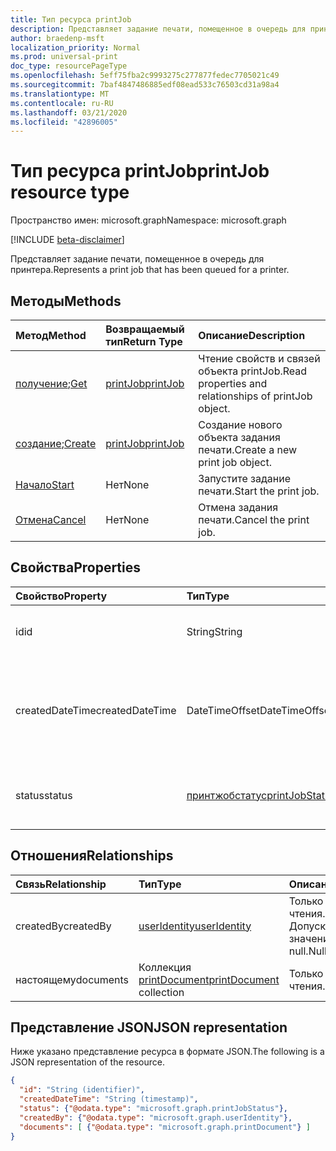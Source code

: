 ```yaml
---
title: Тип ресурса printJob
description: Представляет задание печати, помещенное в очередь для принтера.
author: braedenp-msft
localization_priority: Normal
ms.prod: universal-print
doc_type: resourcePageType
ms.openlocfilehash: 5eff75fba2c9993275c277877fedec7705021c49
ms.sourcegitcommit: 7baf4847486885edf08ead533c76503cd31a98a4
ms.translationtype: MT
ms.contentlocale: ru-RU
ms.lasthandoff: 03/21/2020
ms.locfileid: "42896005"
---
```

# <a name="printjob-resource-type"></a><span data-ttu-id="da32a-103">Тип ресурса printJob</span><span class="sxs-lookup"><span data-stu-id="da32a-103">printJob resource type</span></span>

<span data-ttu-id="da32a-104">Пространство имен: microsoft.graph</span><span class="sxs-lookup"><span data-stu-id="da32a-104">Namespace: microsoft.graph</span></span>

[!INCLUDE [beta-disclaimer](../../includes/beta-disclaimer.md)]

<span data-ttu-id="da32a-105">Представляет задание печати, помещенное в очередь для принтера.</span><span class="sxs-lookup"><span data-stu-id="da32a-105">Represents a print job that has been queued for a printer.</span></span>

## <a name="methods"></a><span data-ttu-id="da32a-106">Методы</span><span class="sxs-lookup"><span data-stu-id="da32a-106">Methods</span></span>

| <span data-ttu-id="da32a-107">Метод</span><span class="sxs-lookup"><span data-stu-id="da32a-107">Method</span></span>       | <span data-ttu-id="da32a-108">Возвращаемый тип</span><span class="sxs-lookup"><span data-stu-id="da32a-108">Return Type</span></span> | <span data-ttu-id="da32a-109">Описание</span><span class="sxs-lookup"><span data-stu-id="da32a-109">Description</span></span> |
|:-------------|:------------|:------------|
| <span data-ttu-id="da32a-110">[получение](../api/printjob-get.md);</span><span class="sxs-lookup"><span data-stu-id="da32a-110">[Get](../api/printjob-get.md)</span></span> | [<span data-ttu-id="da32a-111">printJob</span><span class="sxs-lookup"><span data-stu-id="da32a-111">printJob</span></span>](printjob.md) | <span data-ttu-id="da32a-112">Чтение свойств и связей объекта printJob.</span><span class="sxs-lookup"><span data-stu-id="da32a-112">Read properties and relationships of printJob object.</span></span> |
| <span data-ttu-id="da32a-113">[создание](../api/printer-post-jobs.md);</span><span class="sxs-lookup"><span data-stu-id="da32a-113">[Create](../api/printer-post-jobs.md)</span></span> | [<span data-ttu-id="da32a-114">printJob</span><span class="sxs-lookup"><span data-stu-id="da32a-114">printJob</span></span>](printjob.md) | <span data-ttu-id="da32a-115">Создание нового объекта задания печати.</span><span class="sxs-lookup"><span data-stu-id="da32a-115">Create a new print job object.</span></span> |
| [<span data-ttu-id="da32a-116">Начало</span><span class="sxs-lookup"><span data-stu-id="da32a-116">Start</span></span>](../api/printjob-startprintjob.md)|<span data-ttu-id="da32a-117">Нет</span><span class="sxs-lookup"><span data-stu-id="da32a-117">None</span></span>|<span data-ttu-id="da32a-118">Запустите задание печати.</span><span class="sxs-lookup"><span data-stu-id="da32a-118">Start the print job.</span></span>|
| [<span data-ttu-id="da32a-119">Отмена</span><span class="sxs-lookup"><span data-stu-id="da32a-119">Cancel</span></span>](../api/printjob-cancelprintjob.md)|<span data-ttu-id="da32a-120">Нет</span><span class="sxs-lookup"><span data-stu-id="da32a-120">None</span></span>|<span data-ttu-id="da32a-121">Отмена задания печати.</span><span class="sxs-lookup"><span data-stu-id="da32a-121">Cancel the print job.</span></span>|

## <a name="properties"></a><span data-ttu-id="da32a-122">Свойства</span><span class="sxs-lookup"><span data-stu-id="da32a-122">Properties</span></span>
| <span data-ttu-id="da32a-123">Свойство</span><span class="sxs-lookup"><span data-stu-id="da32a-123">Property</span></span>     | <span data-ttu-id="da32a-124">Тип</span><span class="sxs-lookup"><span data-stu-id="da32a-124">Type</span></span>        | <span data-ttu-id="da32a-125">Описание</span><span class="sxs-lookup"><span data-stu-id="da32a-125">Description</span></span> |
|:-------------|:------------|:------------|
|<span data-ttu-id="da32a-126">id</span><span class="sxs-lookup"><span data-stu-id="da32a-126">id</span></span>|<span data-ttu-id="da32a-127">String</span><span class="sxs-lookup"><span data-stu-id="da32a-127">String</span></span>|<span data-ttu-id="da32a-128">GUID принтера.</span><span class="sxs-lookup"><span data-stu-id="da32a-128">The printer's GUID.</span></span> <span data-ttu-id="da32a-129">Только для чтения.</span><span class="sxs-lookup"><span data-stu-id="da32a-129">Read-only.</span></span>|
|<span data-ttu-id="da32a-130">createdDateTime</span><span class="sxs-lookup"><span data-stu-id="da32a-130">createdDateTime</span></span>|<span data-ttu-id="da32a-131">DateTimeOffset</span><span class="sxs-lookup"><span data-stu-id="da32a-131">DateTimeOffset</span></span>|<span data-ttu-id="da32a-132">Значение DateTimeOffset при создании задания.</span><span class="sxs-lookup"><span data-stu-id="da32a-132">The DateTimeOffset when the job was created.</span></span> <span data-ttu-id="da32a-133">Только для чтения.</span><span class="sxs-lookup"><span data-stu-id="da32a-133">Read-only.</span></span>|
|<span data-ttu-id="da32a-134">status</span><span class="sxs-lookup"><span data-stu-id="da32a-134">status</span></span>|[<span data-ttu-id="da32a-135">принтжобстатус</span><span class="sxs-lookup"><span data-stu-id="da32a-135">printJobStatus</span></span>](printjobstatus.md)|<span data-ttu-id="da32a-136">Состояние задания печати.</span><span class="sxs-lookup"><span data-stu-id="da32a-136">The status of the print job.</span></span> <span data-ttu-id="da32a-137">Только для чтения.</span><span class="sxs-lookup"><span data-stu-id="da32a-137">Read-only.</span></span>|

## <a name="relationships"></a><span data-ttu-id="da32a-138">Отношения</span><span class="sxs-lookup"><span data-stu-id="da32a-138">Relationships</span></span>
| <span data-ttu-id="da32a-139">Связь</span><span class="sxs-lookup"><span data-stu-id="da32a-139">Relationship</span></span> | <span data-ttu-id="da32a-140">Тип</span><span class="sxs-lookup"><span data-stu-id="da32a-140">Type</span></span>        | <span data-ttu-id="da32a-141">Описание</span><span class="sxs-lookup"><span data-stu-id="da32a-141">Description</span></span> |
|:-------------|:------------|:------------|
|<span data-ttu-id="da32a-142">createdBy</span><span class="sxs-lookup"><span data-stu-id="da32a-142">createdBy</span></span>|[<span data-ttu-id="da32a-143">userIdentity</span><span class="sxs-lookup"><span data-stu-id="da32a-143">userIdentity</span></span>](useridentity.md)| <span data-ttu-id="da32a-144">Только для чтения.</span><span class="sxs-lookup"><span data-stu-id="da32a-144">Read-only.</span></span> <span data-ttu-id="da32a-145">Допускается значение null.</span><span class="sxs-lookup"><span data-stu-id="da32a-145">Nullable.</span></span>|
|<span data-ttu-id="da32a-146">настоящему</span><span class="sxs-lookup"><span data-stu-id="da32a-146">documents</span></span>|<span data-ttu-id="da32a-147">Коллекция [printDocument](printdocument.md)</span><span class="sxs-lookup"><span data-stu-id="da32a-147">[printDocument](printdocument.md) collection</span></span>| <span data-ttu-id="da32a-148">Только для чтения.</span><span class="sxs-lookup"><span data-stu-id="da32a-148">Read-only.</span></span>|

## <a name="json-representation"></a><span data-ttu-id="da32a-149">Представление JSON</span><span class="sxs-lookup"><span data-stu-id="da32a-149">JSON representation</span></span>

<span data-ttu-id="da32a-150">Ниже указано представление ресурса в формате JSON.</span><span class="sxs-lookup"><span data-stu-id="da32a-150">The following is a JSON representation of the resource.</span></span>

<!-- {
  "blockType": "resource",
  "optionalProperties": [

  ],
  "@odata.type": "microsoft.graph.printJob",
  "keyProperty": "id",
  "baseType":"microsoft.graph.entity"
}-->

```json
{
  "id": "String (identifier)",
  "createdDateTime": "String (timestamp)",
  "status": {"@odata.type": "microsoft.graph.printJobStatus"},
  "createdBy": {"@odata.type": "microsoft.graph.userIdentity"},
  "documents": [ {"@odata.type": "microsoft.graph.printDocument"} ]
}

```

<!-- uuid: 8fcb5dbc-d5aa-4681-8e31-b001d5168d79
2015-10-25 14:57:30 UTC -->
<!-- {
  "type": "#page.annotation",
  "description": "printJob resource",
  "keywords": "",
  "section": "documentation",
  "tocPath": ""
}-->